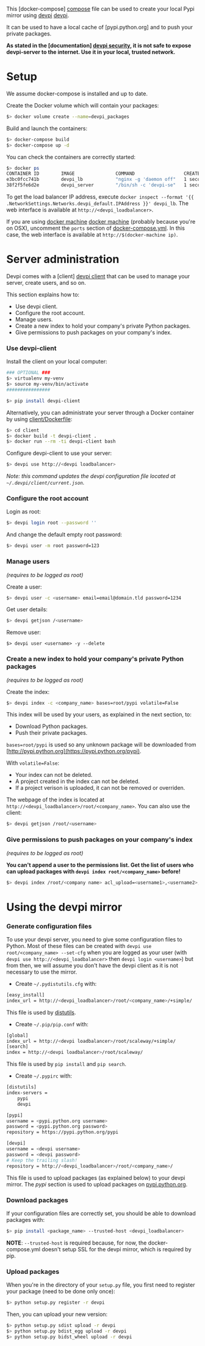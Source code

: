 This [docker-compose] [compose] file can be used to create your local Pypi
mirror using [devpi] [devpi].

It can be used to have a local cache of [pypi.python.org] and to push your
private packages.

**As stated in the [documentation] [devpi security], it is not safe to expose
devpi-server to the internet. Use it in your local, trusted network.**


[compose]: http://doc.devpi.net/latest/
[devpi]: http://doc.devpi.net/latest/
[pypi]: http://pypi.python.org
[devpi security]: http://doc.devpi.net/latest/adminman/security.html


Setup
=====

We assume docker-compose is installed and up to date.

Create the Docker volume which will contain your packages:

```bash
$> docker volume create --name=devpi_packages
```

Build and launch the containers:

```bash
$> docker-compose build
$> docker-compose up -d
```

You can check the containers are correctly started:

```bash
$> docker ps
CONTAINER ID        IMAGE               COMMAND                  CREATED             STATUS                  PORTS               NAMES
e3bc0fcc741b        devpi_lb            "nginx -g 'daemon off"   1 seconds ago       Up 1 seconds            80/tcp, 443/tcp     devpi_lb
38f2f5fe6d2e        devpi_server        "/bin/sh -c 'devpi-se"   1 seconds ago       Up 1 seconds            4040/tcp            devpi_server
```

To get the load balancer IP address, execute `docker inspect --format '{{
.NetworkSettings.Networks.devpi_default.IPAddress }}' devpi_lb`. The web
interface is available at `http://<devpi_loadbalancer>`.

If you are using [docker machine] [docker machine] (probably because you're on
OSX), uncomment the `ports` section of
[docker-compose.yml](docker-compose.yml). In this case, the web interface is
available at `http://$(docker-machine ip)`.


[docker machine]: https://docs.docker.com/machine/


Server administration
=====================

Devpi comes with a [client] [devpi client] that can be used to manage your
server, create users, and so on.

This section explains how to:

* Use devpi client.
* Configure the root account.
* Manage users.
* Create a new index to hold your company's private Python packages.
* Give permissions to push packages on your company's index.

[devpi client]: http://doc.devpi.net/latest/userman/devpi_concepts.html#the-devpi-client


### Use devpi-client

Install the client on your local computer:

```bash
### OPTIONAL ###
$> virtualenv my-venv
$> source my-venv/bin/activate
################

$> pip install devpi-client
```

Alternatively, you can administrate your server through a Docker container by
using [client/Dockerfile](client/Dockerfile):

```bash
$> cd client
$> docker build -t devpi-client .
$> docker run --rm -ti devpi-client bash
```

Configure devpi-client to use your server:

```bash
$> devpi use http://<devpi loadbalancer>
```

*Note: this command updates the devpi configuration file located at
`~/.devpi/client/current.json`.*


### Configure the root account

Login as root:

```bash
$> devpi login root --password ''
```

And change the default empty root password:

```bash
$> devpi user -m root password=123
```


### Manage users

*(requires to be logged as root)*

Create a user:

```bash
$> devpi user -c <username> email=email@domain.tld password=1234
```

Get user details:

```bash
$> devpi getjson /<username>
```

Remove user:

```
$> devpi user <username> -y --delete
```


### Create a new index to hold your company's private Python packages

*(requires to be logged as root)*

Create the index:

```bash
$> devpi index -c <company_name> bases=root/pypi volatile=False
```

This index will be used by your users, as explained in the next section, to:

* Download Python packages.
* Push their private packages.

`bases=root/pypi` is used so any unknown package will be downloaded from
[http://pypi.python.org](https://pypi.python.org/pypi).

With `volatile=False`:

* Your index can not be deleted.
* A project created in the index can not be deleted.
* If a project verison is uploaded, it can not be removed or overriden.


The webpage of the index is located at
`http://<devpi_loadbalancer>/root/<company_name>`. You can also use the client:

```bash
$> devpi getjson /root/<username>
```


### Give permissions to push packages on your company's index

*(requires to be logged as root)*

**You can't append a user to the permissions list. Get the list of users who
can upload packages with `devpi index root/<company_name>` before!**

```bash
$> devpi index /root/<company name> acl_upload=<username1>,<username2>,...
```


Using the devpi mirror
======================

### Generate configuration files

To use your devpi server, you need to give some configuration files to Python.
Most of these files can be created with `devpi use root/<company_name>
--set-cfg` when you are logged as your user (with `devpi use
http://<devpi_loadbalancer>` then `devpi login <username>`) but from then, we
will assume you don't have the devpi client as it is not necessary to use the
mirror.

* Create `~/.pydistutils.cfg` with:

```bash
[easy_install]
index_url = http://<devpi_loadbalancer>/root/<company_name>/+simple/
```

This file is used by [distutils](https://docs.python.org/2/distutils/).

* Create `~/.pip/pip.conf` with:

```bash
[global]
index_url = http://<devpi loadbalancer>/root/scaleway/+simple/
[search]
index = http://<devpi loadbalancer>/root/scaleway/
```

This file is used by `pip install` and `pip search`.

* Create `~/.pypirc` with:

```bash
[distutils]
index-servers =
    pypi
    devpi

[pypi]
username = <pypi.python.org username>
password = <pypi.python.org password>
repository = https://pypi.python.org/pypi

[devpi]
username = <devpi username>
password = <devpi password>
# Keep the trailing slash!
repository = http://<devpi_loadbalancer>/root/<company_name>/
```

This file is used to upload packages (as explained below) to your devpi mirror.
The *pypi* section is used to upload packages on
[pypi.python.org](https://pypi.python.org).


### Download packages

If your configuration files are correctly set, you should be able to download packages with:

```bash
$> pip install <package_name> --trusted-host <devpi_loadbalancer>
```

**NOTE**: `--trusted-host` is required because, for now, the docker-compose.yml
doesn't setup SSL for the devpi mirror, which is required by pip.


### Upload packages

When you're in the directory of your `setup.py` file, you first need to
register your package (need to be done only once):

```bash
$> python setup.py register -r devpi
```

Then, you can upload your new version:

```bash
$> python setup.py sdist upload -r devpi
$> python setup.py bdist_egg upload -r devpi
$> python setup.py bidst_wheel upload -r devpi
```
